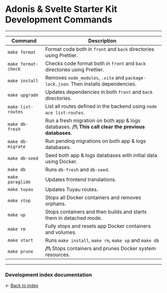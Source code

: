# Adonis & Svelte Starter Kit Development Commands

---

| Command              | Description                                                                                              |
|----------------------|----------------------------------------------------------------------------------------------------------|
| `make format`        | Format code both in `front` and `back` directories using Prettier.                                       |
| `make format-check`  | Checks code format both in `front` and `back` directories using Prettier.                                |
| `make install`       | Removes `node_modules`, `.vite` and `package-lock.json`. Then installs dependencies.                     |
| `make upgrade`       | Updates dependencies in both `front` and `back` directories.                                             |
| `make list-routes`   | List all routes defined in the backend using `node ace list:routes`.                                     |
| `make db-fresh`      | Run a fresh migration on both app & logs databases. **/!\\** **This call clear the previous databases**. |
| `make db-migrate`    | Run pending migrations on both app & logs databases.                                                     |
| `make db-seed`       | Seed both app & logs databases with initial data using Docker.                                           |
| `make db`            | Runs `db-fresh` and `db-seed`.                                                                           |
| `make paraglide`     | Updates frontend translations.                                                                           |
| `make tuyau`         | Updates Tuyau routes.                                                                                    |
| `make stop`          | Stops all Docker containers and removes orphans.                                                         |
| `make up`            | Stops containers and then builds and starts them in detached mode.                                       |
| `make rm`            | Fully stops and resets app Docker containers and volumes.                                                |
| `make start`         | Runs `make install`, `make rm`, `make up` and `make db`                                                  |
| `make prune`         | **/!\\** Stops containers and prunes Docker system resources.                                            |

---

### Development index documentation

&larr; [Back to index](index.md)
